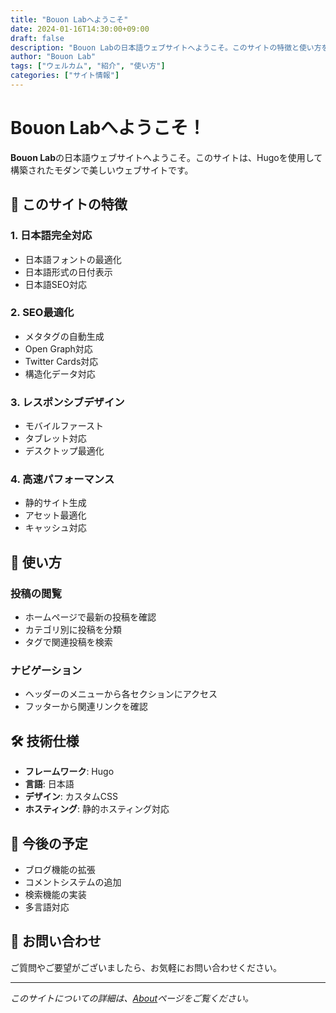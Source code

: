 ```yaml
---
title: "Bouon Labへようこそ"
date: 2024-01-16T14:30:00+09:00
draft: false
description: "Bouon Labの日本語ウェブサイトへようこそ。このサイトの特徴と使い方をご紹介します。"
author: "Bouon Lab"
tags: ["ウェルカム", "紹介", "使い方"]
categories: ["サイト情報"]
---
```


# Bouon Labへようこそ！

**Bouon Lab**の日本語ウェブサイトへようこそ。このサイトは、Hugoを使用して構築されたモダンで美しいウェブサイトです。

## 🚀 このサイトの特徴

### 1. **日本語完全対応**
- 日本語フォントの最適化
- 日本語形式の日付表示
- 日本語SEO対応

### 2. **SEO最適化**
- メタタグの自動生成
- Open Graph対応
- Twitter Cards対応
- 構造化データ対応

### 3. **レスポンシブデザイン**
- モバイルファースト
- タブレット対応
- デスクトップ最適化

### 4. **高速パフォーマンス**
- 静的サイト生成
- アセット最適化
- キャッシュ対応

## 📱 使い方

### 投稿の閲覧
- ホームページで最新の投稿を確認
- カテゴリ別に投稿を分類
- タグで関連投稿を検索

### ナビゲーション
- ヘッダーのメニューから各セクションにアクセス
- フッターから関連リンクを確認

## 🛠️ 技術仕様

- **フレームワーク**: Hugo
- **言語**: 日本語
- **デザイン**: カスタムCSS
- **ホスティング**: 静的ホスティング対応

## 📝 今後の予定

- ブログ機能の拡張
- コメントシステムの追加
- 検索機能の実装
- 多言語対応

## 🤝 お問い合わせ

ご質問やご要望がございましたら、お気軽にお問い合わせください。

---

*このサイトについての詳細は、[About](/about/)ページをご覧ください。*

